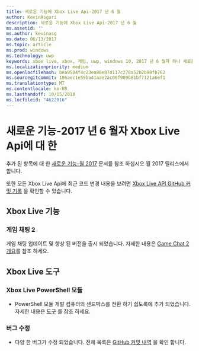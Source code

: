 ```yaml
---
title: 새로운 기능에 Xbox Live Api-2017 년 6 월
author: KevinAsgari
description: 새로운 기능에 Xbox Live Api-2017 년 6 월
ms.assetid: ''
ms.author: kevinasg
ms.date: 06/13/2017
ms.topic: article
ms.prod: windows
ms.technology: uwp
keywords: xbox live, xbox, 게임, uwp, windows 10, 2017 년 6 월자 하나 새로운, xbox
ms.localizationpriority: medium
ms.openlocfilehash: bea9504f4c23ea88e87d117c278a52b2b98fb762
ms.sourcegitcommit: 106aec1e59ba41aae2ac00f909b81bf7121a6ef1
ms.translationtype: MT
ms.contentlocale: ko-KR
ms.lasthandoff: 10/15/2018
ms.locfileid: "4622016"
---
```

# <a name="whats-new-for-the-xbox-live-apis---june-2017"></a>새로운 기능-2017 년 6 월자 Xbox Live Api에 대 한

추가 된 항목에 대 한 [새로운 기능-월 2017](1705-whats-new.md) 문서를 참조 하십시오 월 2017 릴리스에서 합니다.

또한 모든 Xbox Live Api에 최근 코드 변경 내용을 보려면 [Xbox Live API GitHub 커밋 기록](https://github.com/Microsoft/xbox-live-api/commits/master) 을 확인할 수 있습니다.

## <a name="xbox-live-features"></a>Xbox Live 기능

### <a name="game-chat-2"></a>게임 채팅 2

게임 채팅 업데이트 및 향상 된 버전을 출시 되었습니다. 자세한 내용은 [Game Chat 2 개요](../multiplayer/chat/game-chat-2-overview.md)를 참조 하세요.

## <a name="xbox-live-tools"></a>Xbox Live 도구

### <a name="xbox-live-powershell-module"></a>Xbox Live PowerShell 모듈

* PowerShell 모듈 개발 컴퓨터의 샌드박스를 전환 하기 쉽도록에 추가 되었습니다. 자세한 내용은 [도구](../tools/tools.md) 를 참조 하세요.

### <a name="bug-fixes"></a>버그 수정

* 다양 한 버그가 수정 되었습니다. 전체 목록은 [GitHub 커밋 내역](https://github.com/Microsoft/xbox-live-api/commits/master) 을 확인 합니다.
